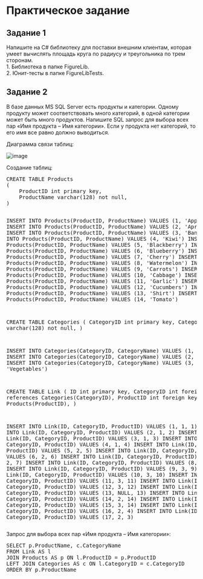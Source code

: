 <h1>Практическое задание</h1>
<h2>Задание 1</h2>
<p>Напишите на C# библиотеку для поставки внешним клиентам, которая умеет вычислять площадь круга по радиусу и треугольника по трем сторонам.
<br>1. Библиотека в папке FigureLib.
<br>2. Юнит-тесты в папке FigureLibTests.</p>


<h2>Задание 2</h2>
<p>В базе данных MS SQL Server есть продукты и категории. Одному продукту может соответствовать много категорий, в одной категории может быть много продуктов. Напишите SQL запрос для выбора всех пар «Имя продукта – Имя категории». Если у продукта нет категорий, то его имя все равно должно выводиться.</p>
<p>Диаграмма связи таблиц:</p>

![image](https://github.com/ElayQ/FigureLib/assets/136975327/c00c6f3a-be8f-4a7e-a89c-3dd44fd9f0cb)

<p>Создание таблиц:</p>
<pre lang="sql">
<span>CREATE TABLE Products
(
	ProductID int primary key,
	ProductName varchar(128) not null,
)</span>

INSERT INTO Products(ProductID, ProductName) VALUES (1, 'Apple')
INSERT INTO Products(ProductID, ProductName) VALUES (2, 'Apricot')
INSERT INTO Products(ProductID, ProductName) VALUES (3, 'Banana')
INSERT INTO Products(ProductID, ProductName) VALUES (4, 'Kiwi')
INSERT INTO Products(ProductID, ProductName) VALUES (5, 'Blackberry')
INSERT INTO Products(ProductID, ProductName) VALUES (6, 'Blueberry')
INSERT INTO Products(ProductID, ProductName) VALUES (7, 'Cherry')
INSERT INTO Products(ProductID, ProductName) VALUES (8, 'Watermelon')
INSERT INTO Products(ProductID, ProductName) VALUES (9, 'Carrots')
INSERT INTO Products(ProductID, ProductName) VALUES (10, 'Cabbage')
INSERT INTO Products(ProductID, ProductName) VALUES (11, 'Garlic')
INSERT INTO Products(ProductID, ProductName) VALUES (12, 'Cucumbers')
INSERT INTO Products(ProductID, ProductName) VALUES (13, 'Shirt')
INSERT INTO Products(ProductID, ProductName) VALUES (14, 'Tomato')

CREATE TABLE Categories
(
	CategoryID int primary key,
	CategoryName varchar(128) not null,
)

INSERT INTO Categories(CategoryID, CategoryName) VALUES (1, 'Fruits')
INSERT INTO Categories(CategoryID, CategoryName) VALUES (2, 'Berries')
INSERT INTO Categories(CategoryID, CategoryName) VALUES (3, 'Vegetables')

CREATE TABLE Link
(
	ID int primary key,
	CategoryID int foreign key references Categories(CategoryID),
	ProductID int foreign key references Products(ProductID),
)

INSERT INTO Link(ID, CategoryID, ProductID) VALUES (1, 1, 1)
INSERT INTO Link(ID, CategoryID, ProductID) VALUES (2, 1, 2)
INSERT INTO Link(ID, CategoryID, ProductID) VALUES (3, 1, 3)
INSERT INTO Link(ID, CategoryID, ProductID) VALUES (4, 1, 4)
INSERT INTO Link(ID, CategoryID, ProductID) VALUES (5, 2, 5)
INSERT INTO Link(ID, CategoryID, ProductID) VALUES (6, 2, 6)
INSERT INTO Link(ID, CategoryID, ProductID) VALUES (7, 2, 7)
INSERT INTO Link(ID, CategoryID, ProductID) VALUES (8, 2, 8)
INSERT INTO Link(ID, CategoryID, ProductID) VALUES (9, 3, 9)
INSERT INTO Link(ID, CategoryID, ProductID) VALUES (10, 3, 10)
INSERT INTO Link(ID, CategoryID, ProductID) VALUES (11, 3, 11)
INSERT INTO Link(ID, CategoryID, ProductID) VALUES (12, 3, 12)
INSERT INTO Link(ID, CategoryID, ProductID) VALUES (13, NULL, 13)
INSERT INTO Link(ID, CategoryID, ProductID) VALUES (14, 2, 14)
INSERT INTO Link(ID, CategoryID, ProductID) VALUES (15, 3, 14)
INSERT INTO Link(ID, CategoryID, ProductID) VALUES (16, 2, 4)
INSERT INTO Link(ID, CategoryID, ProductID) VALUES (17, 2, 3)
</pre>
<p>Запрос для выбора всех пар «Имя продукта – Имя категории»:</p>
<pre lang="sql">
SELECT p.ProductName, c.CategoryName
FROM Link AS l
JOIN Products AS p ON l.ProductID = p.ProductID
LEFT JOIN Categories AS c ON l.CategoryID = c.CategoryID
ORDER BY p.ProductName
</pre>
